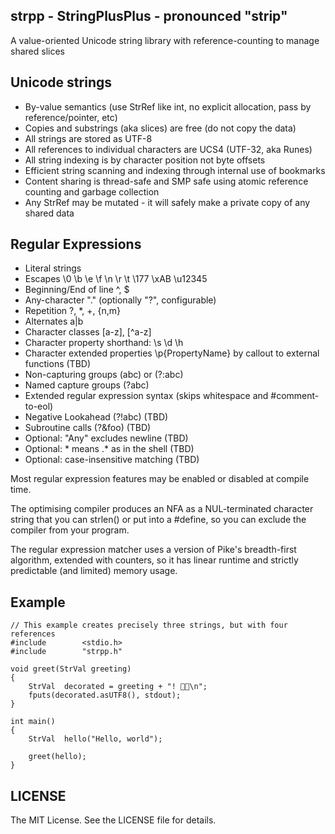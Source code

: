 ## strpp - StringPlusPlus - pronounced "strip"

A value-oriented Unicode string library with reference-counting to manage shared slices

## Unicode strings

- By-value semantics (use StrRef like int, no explicit allocation, pass by reference/pointer, etc)
- Copies and substrings (aka slices) are free (do not copy the data)
- All strings are stored as UTF-8
- All references to individual characters are UCS4 (UTF-32, aka Runes)
- All string indexing is by character position not byte offsets
- Efficient string scanning and indexing through internal use of bookmarks
- Content sharing is thread-safe and SMP safe using atomic reference counting and garbage collection
- Any StrRef may be mutated - it will safely make a private copy of any shared data

## Regular Expressions
- Literal strings
- Escapes \0 \b \e \f \n \r \t \177 \xAB \u12345
- Beginning/End of line ^, $
- Any-character "." (optionally "?", configurable)
- Repetition ?, *, +, {n,m}
- Alternates a|b
- Character classes [a-z], [^a-z]
- Character property shorthand: \s \d \h
- Character extended properties \p{PropertyName} by callout to external functions (TBD)
- Non-capturing groups (abc) or (?:abc)
- Named capture groups (?<foo>abc)
- Extended regular expression syntax (skips whitespace and #comment-to-eol)
- Negative Lookahead (?!abc) (TBD)
- Subroutine calls (?&foo) (TBD)
- Optional: "Any" excludes newline (TBD)
- Optional: * means .* as in the shell (TBD)
- Optional: case-insensitive matching (TBD)

Most regular expression features may be enabled or disabled at compile time.

The optimising compiler produces an NFA as a NUL-terminated character string
that you can strlen() or put into a #define, so you can exclude the compiler
from your program.

The regular expression matcher uses a version of Pike's breadth-first algorithm, extended
with counters, so it has linear runtime and strictly predictable (and limited) memory usage.

## Example

	// This example creates precisely three strings, but with four references
	#include        <stdio.h>
	#include        "strpp.h"

	void greet(StrVal greeting)
	{
		StrVal  decorated = greeting + "! 🎉🍾\n";
		fputs(decorated.asUTF8(), stdout);
	}

	int main()
	{
		StrVal  hello("Hello, world");

		greet(hello);
	}

## LICENSE

The MIT License. See the LICENSE file for details.
